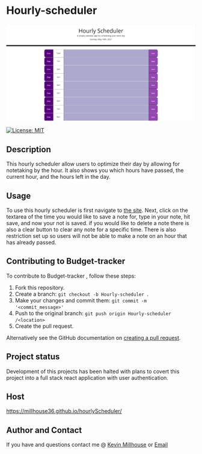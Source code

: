 
# Hourly-scheduler
![hourly-schedulerscreenshot](./hourly_scheduler.png)

[![License: MIT](https://img.shields.io/badge/License-MIT-yellow.svg)](https://opensource.org/licenses/MIT)

## Description
  This hourly scheduler allow users to optimize their day by allowing for notetaking by the hour. It also shows you which hours have passed, the current hour, and the hours left in the day. 

## Usage
To use this hourly scheduler is first navigate to [the site](https://millhouse36.github.io/hourlyScheduler/). Next, click on the textarea of the time you would like to save a note for, type in your note, hit save, and now your not is saved. if you would like to delete a note there is also a clear button to clear any note for a specific time. There is also restriction set up so users will not be able to make a note on an hour that has already passed. 

## Contributing to Budget-tracker  
To contribute to Budget-tracker , follow these steps:

1. Fork this repository.
2. Create a branch: `git checkout -b Hourly-scheduler `.
3. Make your changes and commit them: `git commit -m '<commit_message>'`
4. Push to the original branch: `git push origin Hourly-scheduler /<location>`
5. Create the pull request.

Alternatively see the GitHub documentation on [creating a pull request](https://help.github.com/en/github/collaborating-with-issues-and-pull-requests/creating-a-pull-request).

## Project status
Development of this projects has been halted with plans to covert this project into a full stack react application with user authentication.


## Host
https://millhouse36.github.io/hourlyScheduler/

## Author and Contact
If you have and questions contact me @
[Kevin Millhouse](https://github.com/MIllhouse36)
or [Email](https://millhousekevin@gmail.com)